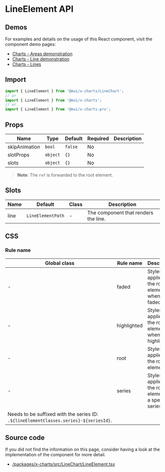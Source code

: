# LineElement API

## Demos

For examples and details on the usage of this React component, visit the component demo pages:

- [Charts - Areas demonstration](/x/react-charts/areas-demo/)
- [Charts - Line demonstration](/x/react-charts/line-demo/)
- [Charts - Lines](/x/react-charts/lines/)

## Import

```jsx
import { LineElement } from '@mui/x-charts/LineChart';
// or
import { LineElement } from '@mui/x-charts';
// or
import { LineElement } from '@mui/x-charts-pro';
```

## Props

| Name | Type | Default | Required | Description |
|------|------|---------|----------|-------------|
| skipAnimation | `bool` | `false` | No |  |
| slotProps | `object` | `{}` | No |  |
| slots | `object` | `{}` | No |  |

> **Note**: The `ref` is forwarded to the root element.

## Slots

| Name | Default | Class | Description |
|------|---------|-------|-------------|
| line | `LineElementPath` | - | The component that renders the line. |

## CSS

### Rule name

| Global class | Rule name | Description |
|--------------|-----------|-------------|
| - | faded | Styles applied to the root element when faded. |
| - | highlighted | Styles applied to the root element when highlighted. |
| - | root | Styles applied to the root element. |
| - | series | Styles applied to the root element for a specified series.
Needs to be suffixed with the series ID: `.${lineElementClasses.series}-${seriesId}`. |

## Source code

If you did not find the information on this page, consider having a look at the implementation of the component for more detail.

- [/packages/x-charts/src/LineChart/LineElement.tsx](https://github.com/mui/material-ui/tree/HEAD/packages/x-charts/src/LineChart/LineElement.tsx)